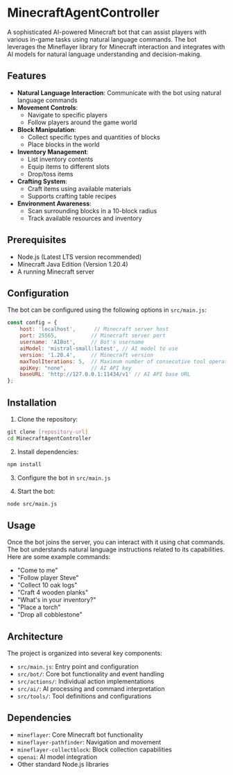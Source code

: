 # MinecraftAgentController

A sophisticated AI-powered Minecraft bot that can assist players with various in-game tasks using natural language commands. The bot leverages the Mineflayer library for Minecraft interaction and integrates with AI models for natural language understanding and decision-making.

## Features

- **Natural Language Interaction**: Communicate with the bot using natural language commands
- **Movement Controls**: 
  - Navigate to specific players
  - Follow players around the game world
- **Block Manipulation**:
  - Collect specific types and quantities of blocks
  - Place blocks in the world
- **Inventory Management**:
  - List inventory contents
  - Equip items to different slots
  - Drop/toss items
- **Crafting System**:
  - Craft items using available materials
  - Supports crafting table recipes
- **Environment Awareness**:
  - Scan surrounding blocks in a 10-block radius
  - Track available resources and inventory

## Prerequisites

- Node.js (Latest LTS version recommended)
- Minecraft Java Edition (Version 1.20.4)
- A running Minecraft server

## Configuration

The bot can be configured using the following options in `src/main.js`:

```javascript
const config = {
    host: 'localhost',      // Minecraft server host
    port: 25565,           // Minecraft server port
    username: 'AIBot',     // Bot's username
    aiModel: 'mistral-small:latest', // AI model to use
    version: '1.20.4',     // Minecraft version
    maxToolIterations: 5,  // Maximum number of consecutive tool operations
    apiKey: "none",        // AI API key
    baseURL: 'http://127.0.0.1:11434/v1' // AI API base URL
};
```

## Installation

1. Clone the repository:
```bash
git clone [repository-url]
cd MinecraftAgentController
```

2. Install dependencies:
```bash
npm install
```

3. Configure the bot in `src/main.js`

4. Start the bot:
```bash
node src/main.js
```

## Usage

Once the bot joins the server, you can interact with it using chat commands. The bot understands natural language instructions related to its capabilities. Here are some example commands:

- "Come to me"
- "Follow player Steve"
- "Collect 10 oak logs"
- "Craft 4 wooden planks"
- "What's in your inventory?"
- "Place a torch"
- "Drop all cobblestone"

## Architecture

The project is organized into several key components:

- `src/main.js`: Entry point and configuration
- `src/bot/`: Core bot functionality and event handling
- `src/actions/`: Individual action implementations
- `src/ai/`: AI processing and command interpretation
- `src/tools/`: Tool definitions and configurations

## Dependencies

- `mineflayer`: Core Minecraft bot functionality
- `mineflayer-pathfinder`: Navigation and movement
- `mineflayer-collectblock`: Block collection capabilities
- `openai`: AI model integration
- Other standard Node.js libraries
